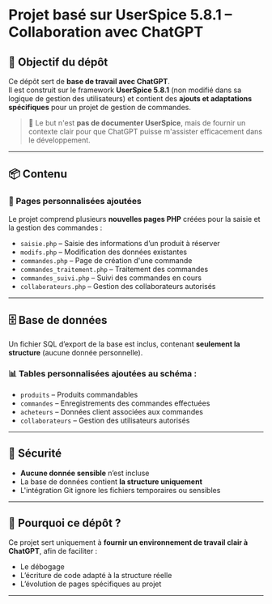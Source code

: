 # Projet basé sur UserSpice 5.8.1 – Collaboration avec ChatGPT

## 🎯 Objectif du dépôt

Ce dépôt sert de **base de travail avec ChatGPT**.  
Il est construit sur le framework **UserSpice 5.8.1** (non modifié dans sa logique de gestion des utilisateurs) et contient des **ajouts et adaptations spécifiques** pour un projet de gestion de commandes.

> 💬 Le but n'est **pas de documenter UserSpice**, mais de fournir un contexte clair pour que ChatGPT puisse m'assister efficacement dans le développement.

---

## 📦 Contenu

### 📁 Pages personnalisées ajoutées

Le projet comprend plusieurs **nouvelles pages PHP** créées pour la saisie et la gestion des commandes :

- `saisie.php` – Saisie des informations d’un produit à réserver
- `modifs.php` – Modification des données existantes
- `commandes.php` – Page de création d'une commande
- `commandes_traitement.php` – Traitement des commandes
- `commandes_suivi.php` – Suivi des commandes en cours
- `collaborateurs.php` – Gestion des collaborateurs autorisés

---

## 🗄️ Base de données

Un fichier SQL d’export de la base est inclus, contenant **seulement la structure** (aucune donnée personnelle).

### 📊 Tables personnalisées ajoutées au schéma :

- `produits` – Produits commandables
- `commandes` – Enregistrements des commandes effectuées
- `acheteurs` – Données client associées aux commandes
- `collaborateurs` – Gestion des utilisateurs autorisés

---

## 🔐 Sécurité

- **Aucune donnée sensible** n’est incluse
- La base de données contient **la structure uniquement**
- L'intégration Git ignore les fichiers temporaires ou sensibles

---

## 🧠 Pourquoi ce dépôt ?

Ce projet sert uniquement à **fournir un environnement de travail clair à ChatGPT**, afin de faciliter :
- Le débogage
- L’écriture de code adapté à la structure réelle
- L’évolution de pages spécifiques au projet

---
